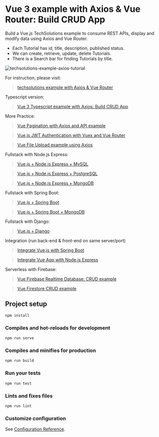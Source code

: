 # Vue 3 example with Axios & Vue Router: Build CRUD App

Build a Vue.js TechSolutions example to consume REST APIs, display and modify data using Axios and Vue Router.

- Each Tutorial has id, title, description, published status.
- We can create, retrieve, update, delete Tutorials.
- There is a Search bar for finding Tutorials by title.

![techsolutions-example-axios-tutorial](techsolutions-example-axios-tutorial.png)

For instruction, please visit:

> [techsolutions example with Axios & Vue Router](https://bezkoder.com/techsolutions/)

Typescript version:

> [Vue 3 Typescript example with Axios: Build CRUD App](https://bezkoder.com/vue-3-typescript-axios/)

More Practice:

> [Vue Pagination with Axios and API example](https://bezkoder.com/vue-pagination-axios/)

> [Vue.js JWT Authentication with Vuex and Vue Router](https://bezkoder.com/jwt-vue-vuex-authentication/)

> [Vue File Upload example using Axios](https://bezkoder.com/vue-axios-file-upload/)

Fullstack with Node.js Express:

> [Vue.js + Node.js Express + MySQL](https://bezkoder.com/vue-js-node-js-express-mysql-crud-example/)

> [Vue.js + Node.js Express + PostgreSQL](https://bezkoder.com/vue-node-express-postgresql/)

> [Vue.js + Node.js Express + MongoDB](https://bezkoder.com/vue-node-express-mongodb-mevn-crud/)

Fullstack with Spring Boot:

> [Vue.js + Spring Boot](https://bezkoder.com/spring-boot-vue-js-crud-example/)

> [Vue.js + Spring Boot + MongoDB](https://bezkoder.com/spring-boot-vue-mongodb/)

Fullstack with Django:

> [Vue.js + Django](https://bezkoder.com/django-vue-js-rest-framework/)

Integration (run back-end & front-end on same server/port)

> [Integrate Vue.js with Spring Boot](https://bezkoder.com/integrate-vue-spring-boot/)

> [Integrate Vue App with Node.js Express](https://bezkoder.com/serve-vue-app-express/)

Serverless with Firebase:

> [Vue Firebase Realtime Database: CRUD example](https://bezkoder.com/vue-firebase-realtime-database/)

> [Vue Firestore CRUD example](https://bezkoder.com/vue-firestore-crud/)

## Project setup

```
npm install
```

### Compiles and hot-reloads for development

```
npm run serve
```

### Compiles and minifies for production

```
npm run build
```

### Run your tests

```
npm run test
```

### Lints and fixes files

```
npm run lint
```

### Customize configuration

See [Configuration Reference](https://cli.vuejs.org/config/).
